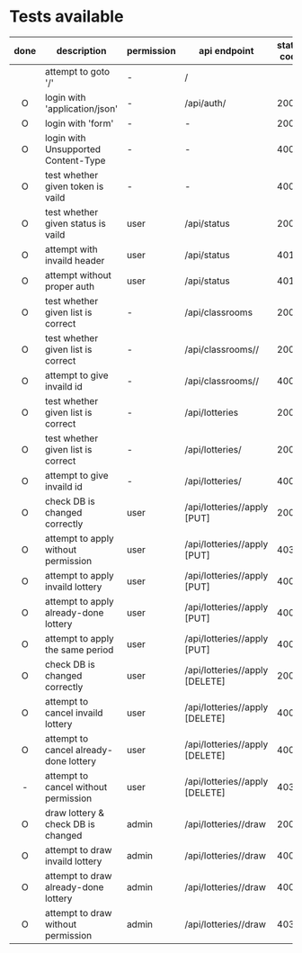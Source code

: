 # Tests available

| done | description                           | permission | api endpoint                       | status code |  test_method name                      | misk        |
|:----:|---------------------------------------|------------|------------------------------------|-------------|----------------------------------------|-------------|
|      | attempt to goto '/'                   |  -         | /                                  |             | test_toppage                           |             |
|  O   | login with 'application/json'         |  -         | /api/auth/                         | 200         | test_login                             |             |
|  O   | login with 'form'                     |  -         |   -                                | 200         | test_login_form                        |             |
|  O   | login with Unsupported Content-Type   |  -         |   -                                | 400         | test_login_invaild                     |             |
|  O   | test whether given token is vaild     |  -         |   -                                | 400         | test_auth_token                        |             |
|  O   | test whether given status is vaild    |  user      | /api/status                        | 200         | test_status                            |             |
|  O   | attempt with invaild header           |  user      | /api/status                        | 401         | test_status_invaild_header             |             |
|  O   | attempt without proper auth           |  user      | /api/status                        | 401         | test_status_invaild_auth               |             |
|  O   | test whether given list is correct    |  -         | /api/classrooms                    | 200         | test_get_allclassrooms                 |             |
|  O   | test whether given list is correct    |  -         | /api/classrooms/<id>/              | 200         | test_get_specific_classroom            |             |
|  O   | attempt to give invaild id            |  -         | /api/classrooms/<id>/              | 400         | test_get_specific_classroom_invaild_id |             |
|  O   | test whether given list is correct    |  -         | /api/lotteries                     | 200         | test_get_alllotteries                  |             |
|  O   | test whether given list is correct    |  -         | /api/lotteries/<id>                | 200         | test_get_specific_lottery              |             |
|  O   | attempt to give invaild id            |  -         | /api/lotteries/<id>                | 400         | test_get_specific_lottery_invalid_id   |             |
|  O   | check DB is changed correctly         |  user      | /api/lotteries/<id>/apply [PUT]    | 200         | test_apply                             |             |
|  O   | attempt to apply without permission   |  user      | /api/lotteries/<id>/apply [PUT]    | 403         | test_apply_noperm                      | for future  |
|  O   | attempt to apply invaild lottery      |  user      | /api/lotteries/<id>/apply [PUT]    | 400         | test_apply_invaild                     |             |
|  O   | attempt to apply already-done lottery |  user      | /api/lotteries/<id>/apply [PUT]    | 400         | test_apply_already_done                |             |
|  O   | attempt to apply the same period      |  user      | /api/lotteries/<id>/apply [PUT]    | 400         | test_apply_same_period                 |             |
|  O   | check DB is changed correctly         |  user      | /api/lotteries/<id>/apply [DELETE] | 200         | test_cancel                            |             |
|  O   | attempt to cancel invaild lottery     |  user      | /api/lotteries/<id>/apply [DELETE] | 400         | test_cancel_invaild                    |             |
|  O   | attempt to cancel already-done lottery|  user      | /api/lotteries/<id>/apply [DELETE] | 400         | test_cancel_already_done               |             |
|  -   | attempt to cancel without permission  |  user      | /api/lotteries/<id>/apply [DELETE] | 403         | test_cancel_noperm                     | for future  |
|  O   | draw lottery & check DB is changed    |  admin     | /api/lotteries/<id>/draw           | 200         | test_draw                              |             |
|  O   | attempt to draw invaild lottery       |  admin     | /api/lotteries/<id>/draw           | 400         | test_draw_invaild                      |             |
|  O   | attempt to draw already-done lottery  |  admin     | /api/lotteries/<id>/draw           | 400         | test_draw_already_done                 |             |
|  O   | attempt to draw without permission    |  admin     | /api/lotteries/<id>/draw           | 403         | test_draw_noperm                       |             |
